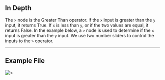 ## In Depth
The `>` node is the Greater Than operator. If the `x` input is greater than the `y` input, it returns True. If `x` is less than `y`, or if the two values are equal, it returns False. In the example below, a `>` node is used to determine if the `x` input is greater than the `y` input. We use two number sliders to control the inputs to the `>` operator.
___
## Example File

![>](./MK3H4H3ILN766UIQEAC53XJHO5F6H7XDRRBJMXCTVKYDLUFWWIQQ_img.jpg)
